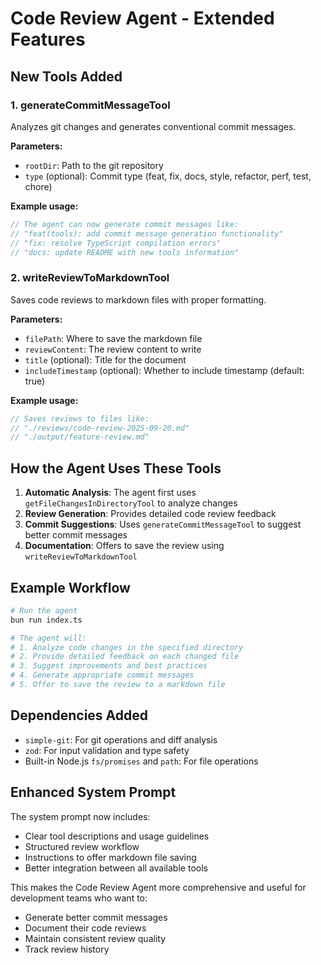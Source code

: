 # Code Review Agent - Extended Features

## New Tools Added

### 1. **generateCommitMessageTool**
Analyzes git changes and generates conventional commit messages.

**Parameters:**
- `rootDir`: Path to the git repository
- `type` (optional): Commit type (feat, fix, docs, style, refactor, perf, test, chore)

**Example usage:**
```typescript
// The agent can now generate commit messages like:
// "feat(tools): add commit message generation functionality"
// "fix: resolve TypeScript compilation errors" 
// "docs: update README with new tools information"
```

### 2. **writeReviewToMarkdownTool** 
Saves code reviews to markdown files with proper formatting.

**Parameters:**
- `filePath`: Where to save the markdown file
- `reviewContent`: The review content to write
- `title` (optional): Title for the document
- `includeTimestamp` (optional): Whether to include timestamp (default: true)

**Example usage:**
```typescript
// Saves reviews to files like:
// "./reviews/code-review-2025-09-20.md"
// "./output/feature-review.md"
```

## How the Agent Uses These Tools

1. **Automatic Analysis**: The agent first uses `getFileChangesInDirectoryTool` to analyze changes
2. **Review Generation**: Provides detailed code review feedback
3. **Commit Suggestions**: Uses `generateCommitMessageTool` to suggest better commit messages
4. **Documentation**: Offers to save the review using `writeReviewToMarkdownTool`

## Example Workflow

```bash
# Run the agent
bun run index.ts

# The agent will:
# 1. Analyze code changes in the specified directory
# 2. Provide detailed feedback on each changed file
# 3. Suggest improvements and best practices
# 4. Generate appropriate commit messages
# 5. Offer to save the review to a markdown file
```

## Dependencies Added

- `simple-git`: For git operations and diff analysis
- `zod`: For input validation and type safety
- Built-in Node.js `fs/promises` and `path`: For file operations

## Enhanced System Prompt

The system prompt now includes:
- Clear tool descriptions and usage guidelines
- Structured review workflow
- Instructions to offer markdown file saving
- Better integration between all available tools

This makes the Code Review Agent more comprehensive and useful for development teams who want to:
- Generate better commit messages
- Document their code reviews
- Maintain consistent review quality
- Track review history